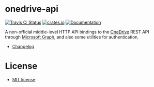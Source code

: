 # onedrive-api

[![Travis CI Status](https://travis-ci.org/oxalica/onedrive-api.svg?branch=master)](https://travis-ci.org/oxalica/onedrive-api)
[![crates.io](https://img.shields.io/crates/v/onedrive-api.svg)](https://crates.io/crates/onedrive-api)
[![Documentation](https://docs.rs/onedrive-api/badge.svg)](https://docs.rs/onedrive-api)

A non-official middle-level HTTP API bindings to the [OneDrive][onedrive] REST API
through [Microsoft Graph][graph], and also some utilities for authentication,

- [Changelog](CHANGELOG.md)

[onedrive]: https://onedrive.live.com/about
[graph]: https://docs.microsoft.com/graph/overview

# License
- [MIT license](LICENSE-MIT)
